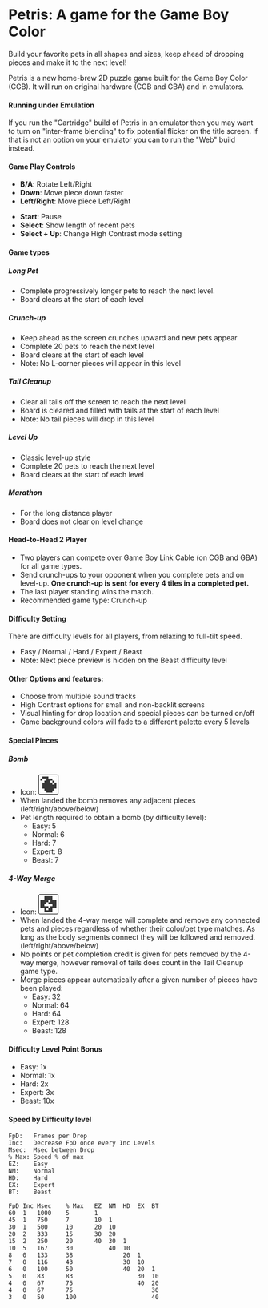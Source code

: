 
# Petris: A game for the Game Boy Color
Build your favorite pets in all shapes and sizes, keep ahead of dropping pieces and make it to the next level!

Petris is a new home-brew 2D puzzle game built for the Game Boy Color (CGB). It will run on original hardware (CGB and GBA) and in emulators.

#### Running under Emulation
If you run the "Cartridge" build of Petris in an emulator then you may want to turn on "inter-frame blending" to fix potential flicker on the title screen. If that is not an option on your emulator you can to run the "Web" build instead.


#### Game Play Controls
* **B/A**: Rotate Left/Right
* **Down**: Move piece down faster
* **Left/Right**: Move piece Left/Right

- **Start**: Pause
- **Select**: Show length of recent pets
- **Select + Up**: Change High Contrast mode setting


#### Game types
##### Long Pet
- Complete progressively longer pets to reach the next level.
- Board clears at the start of each level

##### Crunch-up
- Keep ahead as the screen crunches upward and new pets appear
- Complete 20 pets to reach the next level
- Board clears at the start of each level
- Note: No L-corner pieces will appear in this level

##### Tail Cleanup
- Clear all tails off the screen to reach the next level
- Board is cleared and filled with tails at the start of each level
- Note: No tail pieces will drop in this level

##### Level Up
- Classic level-up style
- Complete 20 pets to reach the next level
- Board clears at the start of each level

##### Marathon
- For the long distance player
- Board does not clear on level change


#### Head-to-Head 2 Player
   - Two players can compete over Game Boy Link Cable (on CGB and GBA) for all game types.
   - Send crunch-ups to your opponent when you complete pets and on level-up. **One crunch-up is sent for every 4 tiles in a completed pet.**
   - The last player standing wins the match.
   - Recommended game type: Crunch-up


#### Difficulty Setting
There are difficulty levels for all players, from relaxing to full-tilt speed.
 * Easy / Normal / Hard / Expert / Beast
 * Note: Next piece preview is hidden on the Beast difficulty level

#### Other Options and features:
 * Choose from multiple sound tracks
 * High Contrast options for small and non-backlit screens
 * Visual hinting for drop location and special pieces can be turned on/off
 * Game background colors will fade to a different palette every 5 levels

#### Special Pieces
##### Bomb
- Icon: ![Special: Bomb icon][image_special_bomb]
- When landed the bomb removes any adjacent pieces (left/right/above/below)
- Pet length required to obtain a bomb (by difficulty level):
  - Easy: 5
  - Normal: 6
  - Hard: 7
  - Expert: 8
  - Beast: 7
##### 4-Way Merge
- Icon: ![Special: Merge icon][image_special_merge]
- When landed the 4-way merge will complete and remove any connected pets and pieces regardless of whether their color/pet type matches. As long as the body segments connect they will be followed and removed. (left/right/above/below)
- No points or pet completion credit is given for pets removed by the 4-way merge, however removal of tails does count in the Tail Cleanup game type.
- Merge pieces appear automatically after a given number of pieces have been played:
  - Easy: 32
  - Normal: 64
  - Hard: 64
  - Expert: 128
  - Beast: 128

#### Difficulty Level Point Bonus
- Easy: 1x
- Normal: 1x
- Hard: 2x
- Expert: 3x
- Beast: 10x


#### Speed by Difficulty level

    FpD:   Frames per Drop
    Inc:   Decrease FpD once every Inc Levels
    Msec:  Msec between Drop
    % Max: Speed % of max
    EZ:    Easy
    NM:    Normal
    HD:    Hard
    EX:    Expert
    BT:    Beast

    FpD Inc Msec    % Max   EZ  NM  HD  EX  BT
    60  1   1000    5       1
    45  1   750     7       10  1
    30  1   500     10      20  10
    20  2   333     15      30  20
    15  2   250     20      40  30  1
    10  5   167     30          40  10
    8   0   133     38              20  1
    7   0   116     43              30  10
    6   0   100     50              40  20  1
    5   0   83      83                  30  10
    4   0   67      75                  40  20
    4   0   67      75                      30
    3   0   50      100                     40

[image_special_bomb]:
data:image/png;base64,iVBORw0KGgoAAAANSUhEUgAAACgAAAAoAgMAAADxkFD+AAAADFBMVEVlLWcAAAA4ODj///+3cnGMAAAAAXRSTlMAQObYZgAAAENJREFUGNNjYA2FggAG+f9Q8IWhHsb8i8pctWoVsUwgDeYQw4SwVhHHXLUKzCaeuYr6TKgdxDGRvEmYiRnqSNGCiCwAFcg4pHSNWMQAAAAASUVORK5CYII=

[image_special_merge]:
data:image/png;base64,iVBORw0KGgoAAAANSUhEUgAAACgAAAAoAgMAAADxkFD+AAAADFBMVEVlLWcAAAA4ODj///+3cnGMAAAAAXRSTlMAQObYZgAAAEFJREFUGNNjYA2FggAG+f9Q8IWhHsb8i8ZcBQTUZ4IZQEwkE6yROCbI4cQyiXcDUMt/hC8IMkkIEiyhjhQtiMgCAEiyN1AKA6GXAAAAAElFTkSuQmCC
